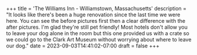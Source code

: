 +++
title = 'The Williams Inn - Williamstown, Massachusetts'
description = "It looks like there's been a huge renovation since the last time we were here. You can see the before pictures first then a clear difference with the after pictures. I'm glad they're still pet friendly! Most hotels don't allow you to leave your dog alone in the room but this one provided us with a crate so we could go to the Clark Art Museum without worrying about where to leave our dog."
date = 2023-09-03T14:41:02-07:00
draft = false
+++
